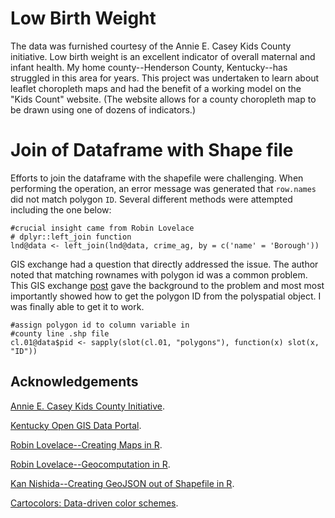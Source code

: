 # Low Birth Weight

The data was furnished courtesy of the Annie E. Casey Kids County initiative. Low birth weight is an excellent indicator of overall maternal and infant health. My home county--Henderson County, Kentucky--has struggled in this area for years. This project was undertaken to learn about leaflet choropleth maps and had the benefit of a working model on the "Kids Count" website. (The website allows for a county choropleth map to be drawn using one of dozens of indicators.)

# Join of Dataframe with Shape file

Efforts to join the dataframe with the shapefile were challenging. When performing the operation, an error message was generated that `row.names` did not match polygon `ID`. Several different methods were attempted including the one below:

```
#crucial insight came from Robin Lovelace
# dplyr::left_join function
lnd@data <- left_join(lnd@data, crime_ag, by = c('name' = 'Borough'))
```

GIS exchange had a question that directly addressed the issue. The author noted that matching rownames with polygon id was a common problem. This GIS exchange [post](https://gis.stackexchange.com/questions/141469/how-to-convert-a-spatialpolygon-to-a-spatialpolygonsdataframe-and-add-a-column-t) gave the background to the problem and most most importantly showed how to get the polygon ID from the polyspatial object. I was finally able to get it to work.

```
#assign polygon id to column variable in
#county line .shp file
cl.01@data$pid <- sapply(slot(cl.01, "polygons"), function(x) slot(x, "ID"))
```

## Acknowledgements

[Annie E. Casey Kids County Initiative](https://www.google.com/url?sa=t&rct=j&q=&esrc=s&source=web&cd=1&cad=rja&uact=8&ved=2ahUKEwi_zc-A9vboAhXUWc0KHYgsD2UQFjAAegQIBRAB&url=https%3A%2F%2Fdatacenter.kidscount.org%2F&usg=AOvVaw3eaRtqU8RiRm96ymZbFmdH).

[Kentucky Open GIS Data Portal](http://kygovmaps-kygeonet.opendata.arcgis.com).

[Robin Lovelace--Creating Maps in R](https://github.com/Robinlovelace/Creating-maps-in-R).

[Robin Lovelace--Geocomputation in R](https://github.com/Robinlovelace/geocompr).

[Kan Nishida--Creating GeoJSON out of Shapefile in R](https://blog.exploratory.io/creating-geojson-out-of-shapefile-in-r-40bc0005857d).

[Cartocolors: Data-driven color schemes](https://carto.com/carto-colors/).
